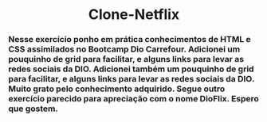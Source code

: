 <h1 align="center">Clone-Netflix</h1>
<h3> Nesse exercício ponho em prática conhecimentos de HTML e CSS assimilados no Bootcamp Dio Carrefour. Adicionei um pouquinho de grid para facilitar, e alguns links para levar as redes sociais da DIO. Adicionei também um pouquinho de grid para facilitar, e alguns links para levar as redes sociais da DIO. Muito grato pelo conhecimento adquirido. Segue outro exercício parecido para apreciação com o nome DioFlix. Espero que gostem.</h3>


